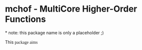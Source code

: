 mchof - MultiCore Higher-Order Functions
===
\* note: this package name is only a placeholder ;)

This <font face="Inconsolata"> package aims </font>

